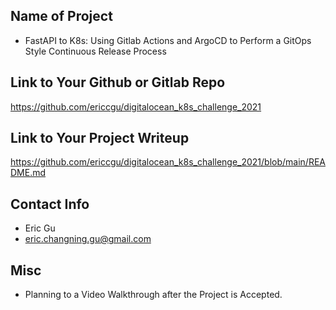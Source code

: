 ## Name of Project 
* FastAPI to K8s: Using Gitlab Actions and ArgoCD to Perform a GitOps Style Continuous Release Process
 
## Link to Your Github or Gitlab Repo
https://github.com/ericcgu/digitalocean_k8s_challenge_2021

## Link to Your Project Writeup
https://github.com/ericcgu/digitalocean_k8s_challenge_2021/blob/main/README.md

## Contact Info
* Eric Gu
* eric.changning.gu@gmail.com

## Misc 
* Planning to a Video Walkthrough after the Project is Accepted.
